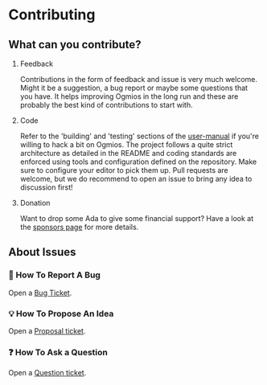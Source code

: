 # Contributing

## What can you contribute?

1. Feedback

   Contributions in the form of feedback and issue is very much welcome. Might it be a suggestion, a bug report or maybe some questions that you have. It helps improving Ogmios in the long run and these are probably the best kind of contributions to start with. 

2. Code 

   Refer to the 'building' and 'testing' sections of the [user-manual](https://ogmios.dev) if you're willing to hack a bit on Ogmios. The project follows a quite strict architecture as detailed in the README and coding standards are enforced using tools and configuration defined on the repository. Make sure to configure your editor to pick them up. Pull requests are welcome, but we do recommend to open an issue to bring any idea to discussion first! 

3. Donation

   Want to drop some Ada to give some financial support? Have a look at the [sponsors page](https://github.com/KtorZ/cardano-ogmios/blob/master/SPONSORS.md) for more details.

## About Issues

### :bug: How To Report A Bug

Open a [Bug Ticket](https://github.com/KtorZ/cardano-ogmios/issues/new?template=bug.md). 

### :bulb: How To Propose An Idea

Open a [Proposal ticket](https://github.com/KtorZ/cardano-ogmios/issues/new?template=idea.md).

### :question: How To Ask a Question

Open a [Question ticket](https://github.com/KtorZ/cardano-ogmios/issues/new?template=question.md).
